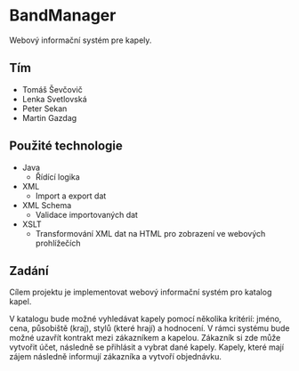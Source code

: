 # BandManager
Webový informační systém pre kapely.

## Tím
* Tomáš Ševčovič
* Lenka Svetlovská
* Peter Sekan
* Martin Gazdag

## Použité technologie

* Java
  * Řídící logika
* XML
  * Import a export dat
* XML Schema
  * Validace importovaných dat
* XSLT
  * Transformování XML dat na HTML pro zobrazení ve webových prohlížečích

## Zadání
  Cílem projektu je implementovat webový informační systém pro katalog kapel.
  
  V katalogu bude možné vyhledávat kapely pomocí několika kritérií: jméno, cena, působiště (kraj), stylů (které hrají) a hodnocení. V rámci systému bude možné uzavřít kontrakt mezi zákazníkem a kapelou. Zákazník si zde může vytvořit účet, následně se přihlásit a vybrat dané kapely. Kapely, které mají zájem následně informují zákazníka a vytvoří objednávku.
